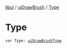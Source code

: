 [libui](../README.md) / [uiDrawBrush](README.md) / [Type](-type.md)

# Type

`var Type: `[`uiDrawBrushType`](../ui-draw-brush-type.md)
